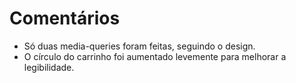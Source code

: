 # Comentários

- Só duas media-queries foram feitas, seguindo o design.
- O círculo do carrinho foi aumentado levemente para melhorar a legibilidade.